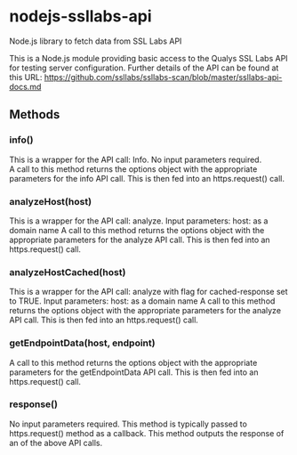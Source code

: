 # nodejs-ssllabs-api
Node.js library to fetch data from SSL Labs API

This is a Node.js module providing basic access to the Qualys SSL Labs API for testing server configuration.
Further details of the API can be found at this URL: https://github.com/ssllabs/ssllabs-scan/blob/master/ssllabs-api-docs.md

## Methods

### info()
This is a wrapper for the API call: Info.
No input parameters required.  
A call to this method returns the options object with the appropriate parameters for the info API call.  This is then fed into an https.request() call.

### analyzeHost(host)
This is a wrapper for the API call: analyze.
Input parameters: host: as a domain name
A call to this method returns the options object with the appropriate parameters for the analyze API call.  This is then fed into an https.request() call.

### analyzeHostCached(host)
This is a wrapper for the API call: analyze with flag for cached-response set to TRUE.
Input parameters: host: as a domain name
A call to this method returns the options object with the appropriate parameters for the analyze API call.  This is then fed into an https.request() call.

### getEndpointData(host, endpoint)
A call to this method returns the options object with the appropriate parameters for the getEndpointData API call.  This is then fed into an https.request() call.

### response()
No input parameters required.
This method is typically passed to https.request() method as a callback.
This method outputs the response of an of the above API calls.
